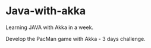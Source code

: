 # Java-with-akka
Learning JAVA with Akka in a week.


Develop the PacMan game with Akka - 3 days challenge.
